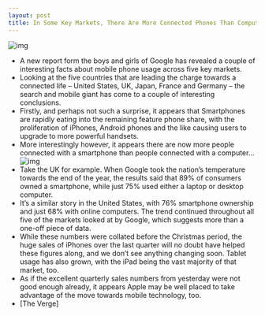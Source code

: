```yaml
---
layout: post
title: In Some Key Markets, There Are More Connected Phones Than Computers
---
```

![img](http://media.idownloadblog.com/wp-content/uploads/2012/01/smartphones1.jpeg)
* A new report form the boys and girls of Google has revealed a couple of interesting facts about mobile phone usage across five key markets.
* Looking at the five countries that are leading the charge towards a connected life – United States, UK, Japan, France and Germany – the search and mobile giant has come to a couple of interesting conclusions.
* Firstly, and perhaps not such a surprise, it appears that Smartphones are rapidly eating into the remaining feature phone share, with the proliferation of iPhones, Android phones and the like causing users to upgrade to more powerful handsets.
* More interestingly however, it appears there are now more people connected with a smartphone than people connected with a computer…
![img](http://media.idownloadblog.com/wp-content/uploads/2012/01/google-stats.jpg)
* Take the UK for example. When Google took the nation’s temperature towards the end of the year, the results said that 89% of consumers owned a smartphone, while just 75% used either a laptop or desktop computer.
* It’s a similar story in the United States, with 76% smartphone ownership and just 68% with online computers. The trend continued throughout all five of the markets looked at by Google, which suggests more than a one-off piece of data.
* While these numbers were collated before the Christmas period, the huge sales of iPhones over the last quarter will no doubt have helped these figures along, and we don’t see anything changing soon. Tablet usage has also grown, with the iPad being the vast majority of that market, too.
* As if the excellent quarterly sales numbers from yesterday were not good enough already, it appears Apple may be well placed to take advantage of the move towards mobile technology, too.
* [The Verge]


